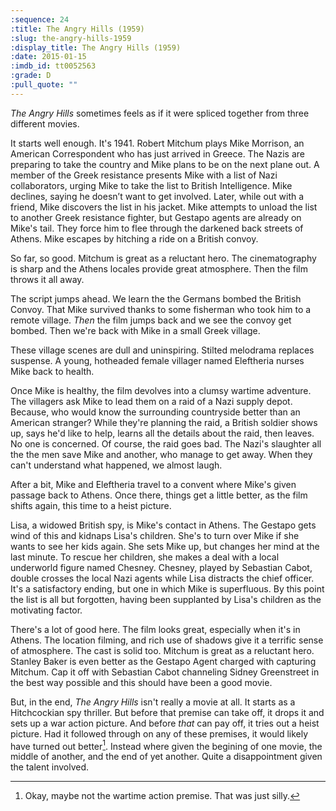 ```yaml
---
:sequence: 24
:title: The Angry Hills (1959)
:slug: the-angry-hills-1959
:display_title: The Angry Hills (1959)
:date: 2015-01-15
:imdb_id: tt0052563
:grade: D
:pull_quote: ""
---
```

_The Angry Hills_ sometimes feels as if it were spliced together from three different movies.

It starts well enough. It's 1941. Robert Mitchum plays Mike Morrison, an American Correspondent who has just arrived in Greece. The Nazis are preparing to take the country and Mike plans to be on the next plane out. A member of the Greek resistance presents Mike with a list of Nazi collaborators, urging Mike to take the list to British Intelligence. Mike declines, saying he doesn’t want to get involved. Later, while out with a friend, Mike discovers the list in his jacket.  Mike attempts to unload the list to another Greek resistance fighter, but Gestapo agents are already on Mike's tail. They force him to flee through the darkened back streets of Athens. Mike escapes by hitching a ride on a British convoy.

So far, so good. Mitchum is great as a reluctant hero. The cinematography is sharp and the Athens locales provide great atmosphere. Then the film throws it all away.

The script jumps ahead. We learn the the Germans bombed the British Convoy. That Mike survived thanks to some fisherman who took him to a remote village. _Then_ the film jumps back and we see the convoy get bombed. Then we're back with Mike in a small Greek village.

These village scenes are dull and uninspiring. Stilted melodrama replaces suspense. A young, hotheaded female villager named Eleftheria nurses Mike back to health. 

Once Mike is healthy, the film devolves into a clumsy wartime adventure. The villagers ask Mike to lead them on a raid of a Nazi supply depot. Because, who would know the surrounding countryside better than an American stranger? While they're planning the raid, a British soldier shows up, says he'd like to help, learns all the details about the raid, then leaves. No one is concerned. Of course, the raid goes bad. The Nazi's slaughter all the the men save Mike and another, who manage to get away. When they can't understand what happened, we almost laugh.

After a bit, Mike and Eleftheria travel to a convent where Mike's given passage back to Athens. Once there, things get a little better, as the film shifts again, this time to a heist picture.

Lisa, a widowed British spy, is Mike's contact in Athens. The Gestapo gets wind of this and kidnaps Lisa's children. She's to turn over Mike if she wants to see her kids again. She sets Mike up, but changes her mind at the last minute. To rescue her children, she makes a deal with a local underworld figure named Chesney. Chesney, played by Sebastian Cabot, double crosses the local Nazi agents while Lisa distracts the chief officer. It's a satisfactory ending, but one in which Mike is superfluous. By this point the list is all but forgotten, having been supplanted by Lisa's children as the motivating factor. 

There's a lot of good here. The film looks great, especially when it's in Athens. The location filming, and rich use of shadows give it a terrific sense of atmosphere. The cast is solid too. Mitchum is great as a reluctant hero. Stanley Baker is even better as the Gestapo Agent charged with capturing Mitchum. Cap it off with Sebastian Cabot channeling Sidney Greenstreet in the best way possible and this should have been a good movie.

But, in the end, _The Angry Hills_ isn't really a movie at all. It starts as a Hitchcockian spy thriller. But before that premise can take off, it drops it and sets up a war action picture. And before _that_ can pay off, it tries out a heist picture. Had it followed through on any of these premises, it would likely have turned out better[^1]. Instead where given the begining of one movie, the middle of another, and the end of yet another. Quite a disappointment given the talent involved.

[^1]: Okay, maybe not the wartime action premise. That was just silly.
